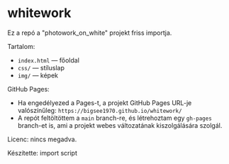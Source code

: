 # whitework

Ez a repó a "photowork_on_white" projekt friss importja.

Tartalom:
- `index.html` — főoldal
- `css/` — stíluslap
- `img/` — képek

GitHub Pages:
- Ha engedélyezed a Pages-t, a projekt GitHub Pages URL-je valószínűleg:
  `https://bigsee1970.github.io/whitework/`
- A repót feltöltöttem a `main` branch-re, és létrehoztam egy `gh-pages` branch-et is, ami a projekt webes változatának kiszolgálására szolgál.

Licenc: nincs megadva.

Készítette: import script
